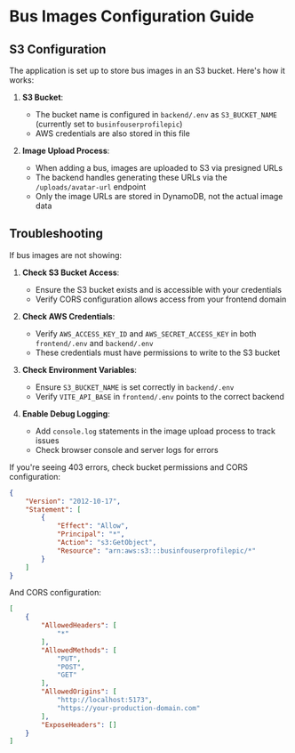 # Bus Images Configuration Guide

## S3 Configuration

The application is set up to store bus images in an S3 bucket. Here's how it works:

1. **S3 Bucket**: 
   - The bucket name is configured in `backend/.env` as `S3_BUCKET_NAME` (currently set to `businfouserprofilepic`)
   - AWS credentials are also stored in this file

2. **Image Upload Process**:
   - When adding a bus, images are uploaded to S3 via presigned URLs
   - The backend handles generating these URLs via the `/uploads/avatar-url` endpoint
   - Only the image URLs are stored in DynamoDB, not the actual image data

## Troubleshooting

If bus images are not showing:

1. **Check S3 Bucket Access**:
   - Ensure the S3 bucket exists and is accessible with your credentials
   - Verify CORS configuration allows access from your frontend domain

2. **Check AWS Credentials**:
   - Verify `AWS_ACCESS_KEY_ID` and `AWS_SECRET_ACCESS_KEY` in both `frontend/.env` and `backend/.env`
   - These credentials must have permissions to write to the S3 bucket

3. **Check Environment Variables**:
   - Ensure `S3_BUCKET_NAME` is set correctly in `backend/.env`
   - Verify `VITE_API_BASE` in `frontend/.env` points to the correct backend

4. **Enable Debug Logging**:
   - Add `console.log` statements in the image upload process to track issues
   - Check browser console and server logs for errors

If you're seeing 403 errors, check bucket permissions and CORS configuration:

```json
{
    "Version": "2012-10-17",
    "Statement": [
        {
            "Effect": "Allow",
            "Principal": "*",
            "Action": "s3:GetObject",
            "Resource": "arn:aws:s3:::businfouserprofilepic/*"
        }
    ]
}
```

And CORS configuration:

```json
[
    {
        "AllowedHeaders": [
            "*"
        ],
        "AllowedMethods": [
            "PUT",
            "POST",
            "GET"
        ],
        "AllowedOrigins": [
            "http://localhost:5173",
            "https://your-production-domain.com"
        ],
        "ExposeHeaders": []
    }
]
```